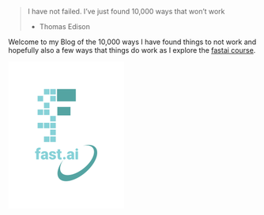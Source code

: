 
> I have not failed. I’ve just found 10,000 ways that won’t work
> - Thomas Edison

Welcome to my Blog of the 10,000 ways I have found things to not work and hopefully also a few ways that things do work as I explore the [fastai course](https://www.fast.ai).

![Image of fast.ai logo](images/logo.png)
